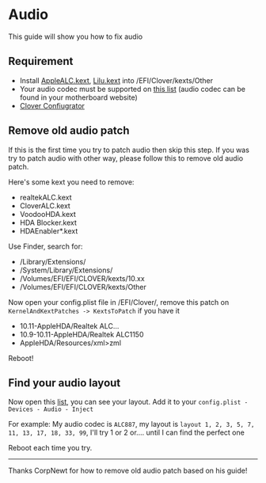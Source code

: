 # Audio

This guide will show you how to fix audio

## Requirement

- Install [AppleALC.kext](https://github.com/vit9696/AppleALC/releases), [Lilu.kext](https://github.com/vit9696/Lilu/releases) into /EFI/Clover/kexts/Other
- Your audio codec must be supported on [this list](https://github.com/vit9696/AppleALC/wiki/Supported-codecs) (audio codec can be found in your motherboard website)
- [Clover Confiugrator](https://mackie100projects.altervista.org/download-clover-configurator/)

## Remove old audio patch

If this is the first time you try to patch audio then skip this step. If you was try to patch audio with other way, please follow this to remove old audio patch.

Here's some kext you need to remove:

- realtekALC.kext
- CloverALC.kext
- VoodooHDA.kext
- HDA Blocker.kext
- HDAEnabler*.kext

Use Finder, search for:

- /Library/Extensions/
- /System/Library/Extensions/
- /Volumes/EFI/EFI/CLOVER/kexts/10.xx
- /Volumes/EFI/EFI/CLOVER/kexts/Other

Now open your config.plist file in /EFI/Clover/, remove this patch on `KernelAndKextPatches -> KextsToPatch` if you have it

- 10.11-AppleHDA/Realtek ALC...
- 10.9-10.11-AppleHDA/Realtek ALC1150
- AppleHDA/Resources/xml&gt;zml

Reboot!

## Find your audio layout

Now open this [list](https://github.com/vit9696/AppleALC/wiki/Supported-codecs), you can see your layout. Add it to your `config.plist - Devices - Audio - Inject`

For example: My audio codec is `ALC887`, my layout is `layout 1, 2, 3, 5, 7, 11, 13, 17, 18, 33, 99`, I'll try 1 or 2 or.... until I can find the perfect one

Reboot each time you try.

----------------------------------------------------------------

Thanks CorpNewt for how to remove old audio patch based on his guide!
